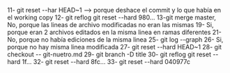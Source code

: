 11- git reset --har HEAD~1 --> porque deshace el commit y lo que había en el working copy
12- git reflog
git reset --hard 980...
13-git merge master, No, porque las lineas de archivo modificadas no eran las mismas
19- Si, porque eran 2 archivos editados en la misma linea en  ramas diferentes
21- No, porque no había ediciones de la misma linea
25- git log --graph
26- Si, porque no hay misma linea modificada
27- git reset --hard HEAD~1
28- git checkout -- git-nuetro.md
29- git branch -D title
30- git reflog
git reset -- hard 1f...
32- git reset --hard 8fc...
33- git reset --hard 040977c